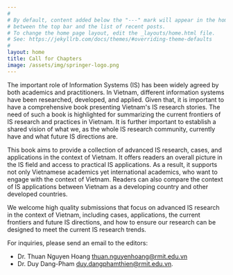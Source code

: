 ```yaml
---
#
# By default, content added below the "---" mark will appear in the home page
# between the top bar and the list of recent posts.
# To change the home page layout, edit the _layouts/home.html file.
# See: https://jekyllrb.com/docs/themes/#overriding-theme-defaults
#
layout: home
title: Call for Chapters
image: /assets/img/springer-logo.png
---
```


The important role of Information Systems (IS) has been widely agreed by both academics and practitioners. In Vietnam, different information systems have been researched, developed, and applied. Given that, it is important to have a comprehensive book presenting Vietnam's IS research stories. The need of such a book is highlighted for summarizing the current frontiers of IS research and practices in Vietnam. It is further important to establish a shared vision of what we, as the whole IS research community, currently have and what future IS directions are. 

This book aims to provide a collection of advanced IS research, cases, and applications in the context of Vietnam. It offers readers an overall picture in the IS field and access to practical IS applications. As a result, it supports not only Vietnamese academics yet international academics, who want to engage with the context of Vietnam. Readers can also compare the context of IS applications between Vietnam as a developing country and other developed countries. 

We welcome high quality submissions that focus on advanced IS research in the context of Vietnam, including cases, applications, the current frontiers and future IS directions, and how to ensure our research can be designed to meet the current IS research trends. 

For inquiries, please send an email to the editors:
- Dr. Thuan Nguyen Hoang [thuan.nguyenhoang@rmit.edu.vn](thuan.nguyenhoang@rmit.edu.vn) 
- Dr. Duy Dang-Pham [duy.dangphamthien@rmit.edu.vn](duy.dangphamthien@rmit.edu.vn).